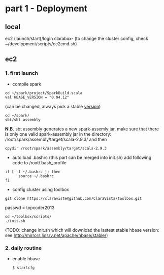 part 1 - Deployment
===================

## local
ec2 (launch/start)/login clarabox-<postfix>
(to change the cluster config, check ~/development/scripts/ec2cmd.sh)

## ec2

### 1. first launch

+ compile spark
```
cd ~/spark/project/SparkBuild.scala
val HBASE_VERSION = "0.94.12"
```
(can be changed, always pick a stable [version](http://mirrors.linsrv.net/apache/hbase/stable/))
```
cd ~/spark/
sbt/sbt assembly
```
**N.B.**
sbt assembly generates a new spark-assemly jar, make sure that there is only one valid spark-assembly jar in the directory: /root/spark/assembly/target/scala-2.9.3/ and then
```
cpydir /root/spark/assembly/target/scala-2.9.3
```

+ auto load .bashrc (this part can be merged into init.sh)
add following code to /root/.bash_profile
```
if [ -f ~/.bashrc ]; then
      source ~/.bashrc
fi
```

+ config cluster using toolbox
```
git clone https://claraviste@github.com/ClaraVista/toolbox.git
```
passwd = topcoder2013
```
cd ~/toolbox/scripts/
./init.sh 
```
(TODO: change init.sh which will download the lastest stable hbase version: see http://mirrors.linsrv.net/apache/hbase/stable/)

### 2. daily routine

+ enable hbase

	```shell
	$ startcfg
	```
